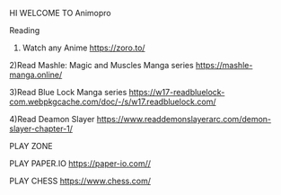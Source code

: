 HI WELCOME TO Animopro


   Reading
1) Watch any Anime
https://zoro.to/

2)Read Mashle: Magic and Muscles Manga series
https://mashle-manga.online/

3)Read Blue Lock Manga series
https://w17-readbluelock-com.webpkgcache.com/doc/-/s/w17.readbluelock.com/

4)Read Deamon Slayer
https://www.readdemonslayerarc.com/demon-slayer-chapter-1/

   PLAY ZONE


PLAY PAPER.IO
https://paper-io.com//

PLAY CHESS
https://www.chess.com/
